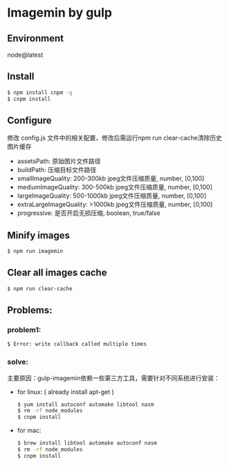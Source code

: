 # Imagemin by gulp

## Environment
node@latest

## Install
```bash
$ npm install cnpm -g
$ cnpm install
```

## Configure
修改 config.js 文件中的相关配置，修改后需运行npm run clear-cache清除历史图片缓存
+ assetsPath: 原始图片文件路径
+ buildPath: 压缩目标文件路径
+ smallImageQuality: 200-300kb jpeg文件压缩质量, number, [0,100]
+ mediumImageQuality: 300-500kb jpeg文件压缩质量, number, [0,100]
+ largeImageQuality: 500-1000kb jpeg文件压缩质量, number, [0,100]
+ extraLargeImageQuality: >1000kb jpeg文件压缩质量, number, [0,100]
+ progressive: 是否开启无损压缩, boolean, true/false

## Minify images
```bash
$ npm run imagemin
```

## Clear all images cache
```bash
$ npm run clear-cache
```

## Problems:

### problem1:
```bash
$ Error: write callback called multiple times
```
### solve:
主要原因：gulp-imagemin依赖一些第三方工具，需要针对不同系统进行安装：
+ for linux: ( already install apt-get )
  ```bash
  $ yum install autoconf automake libtool nasm
  $ rm -rf node_modules
  $ cnpm install
  ```
+ for mac:
  ```bash
  $ brew install libtool automake autoconf nasm
  $ rm -rf node_modules
  $ cnpm install
  ```
